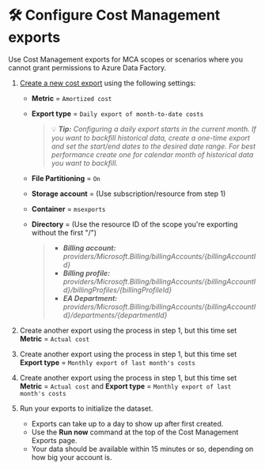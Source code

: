 # 🛠️ Configure Cost Management exports

Use Cost Management exports for MCA scopes or scenarios where you cannot grant permissions to Azure Data Factory.

1. [Create a new cost export](https://learn.microsoft.com/azure/cost-management-billing/costs/tutorial-export-acm-data?tabs=azure-portal) using the following settings:
   - **Metric** = `Amortized cost`
   - **Export type** = `Daily export of month-to-date costs`
     > 💡 _**Tip:** Configuring a daily export starts in the current month. If you want to backfill historical data, create a one-time export and set the start/end dates to the desired date range.  For best performance create one for calendar month of historical data you want to backfill._
   - **File Partitioning** = `On`
   - **Storage account** = (Use subscription/resource from step 1)
   - **Container** = `msexports`
   - **Directory** = (Use the resource ID of the scope you're exporting without the first "/")

     > - _**Billing account:** providers/Microsoft.Billing/billingAccounts/{billingAccountId}_
     > - _**Billing profile:** providers/Microsoft.Billing/billingAccounts/{billingAccountId}/billingProfiles/{billingProfileId}_
     > - _**EA Department:** providers/Microsoft.Billing/billingAccounts/{billingAccountId}/departments/{departmentId}_

2. Create another export using the process in step 1, but this time set **Metric** = `Actual cost`
3. Create another export using the process in step 1, but this time set **Export type** = `Monthly export of last month's costs`
4. Create another export using the process in step 1, but this time set **Metric** = `Actual cost` and **Export type** = `Monthly export of last month's costs`

5. Run your exports to initialize the dataset.
   - Exports can take up to a day to show up after first created.
   - Use the **Run now** command at the top of the Cost Management Exports page.
   - Your data should be available within 15 minutes or so, depending on how big your account is.